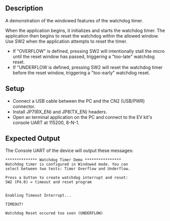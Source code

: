 ## Description

A demonstration of the windowed features of the watchdog timer.

When the application begins, it initializes and starts the watchdog timer.  The application then begins to reset the watchdog within the allowed window.  Use SW2 when the application attempts to reset the timer.

- If "OVERFLOW" is defined, pressing SW2 will intentionally stall the micro until the reset window has passed, triggering a "too-late" watchdog reset.
- If "UNDERFLOW is defined, pressing SW2 will reset the watchdog timer before the reset window, triggering a "too-early" watchdog reset.

## Setup
-   Connect a USB cable between the PC and the CN2 (USB/PWR) connector.
-   Install JP7(RX_EN) and JP8(TX_EN) headers.
-   Open an terminal application on the PC and connect to the EV kit's console UART at 115200, 8-N-1.

## Expected Output

The Console UART of the device will output these messages:

```
************** Watchdog Timer Demo ****************
Watchdog timer is configured in Windowed mode. You can
select between two tests: Timer Overflow and Underflow.

Press a button to create watchdog interrupt and reset:
SW2 (P4.0) = timeout and reset program


Enabling Timeout Interrupt...

TIMEOUT!

Watchdog Reset occured too soon (UNDERFLOW)
```

